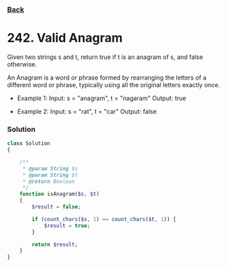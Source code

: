 ### [Back](./)

# 242. Valid Anagram
Given two strings s and t, return true if t is an anagram of s, and false otherwise.

An Anagram is a word or phrase formed by rearranging the letters of a different word or phrase, typically using all the original letters exactly once.

- Example 1:
Input: s = "anagram", t = "nagaram"
Output: true

- Example 2:
Input: s = "rat", t = "car"
Output: false

### Solution
```php
class Solution
{

    /**
     * @param String $s
     * @param String $t
     * @return Boolean
     */
    function isAnagram($s, $t)
    {
        $result = false;

        if (count_chars($s, 1) == count_chars($t, 1)) {
            $result = true;
        }

        return $result;
    }
}
```